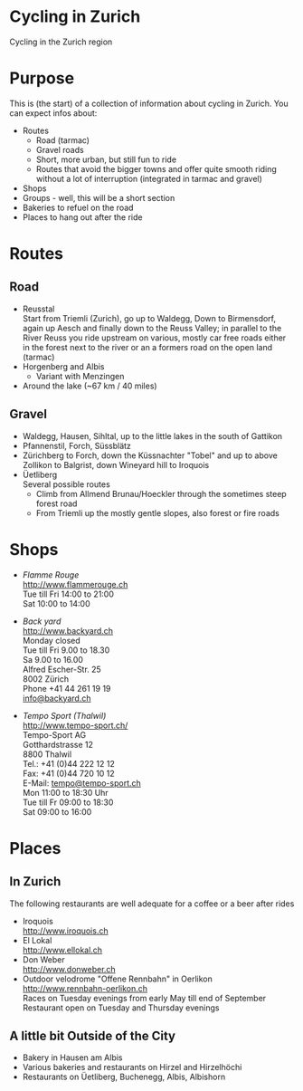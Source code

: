 Cycling in Zurich
=========

Cycling in the Zurich region

Purpose
=======
This is (the start) of a collection of information about cycling in Zurich. You can expect infos about:
- Routes
  - Road (tarmac)
  - Gravel roads
  - Short, more urban, but still fun to ride
  - Routes that avoid the bigger towns and offer quite smooth riding without a lot of interruption (integrated in tarmac and gravel)
- Shops
- Groups - well, this will be a short section
- Bakeries to refuel on the road
- Places to hang out after the ride


Routes
======
Road
----
- Reusstal  
Start from Triemli (Zurich), go up to Waldegg, Down to Birmensdorf,
again up Aesch and finally down to the Reuss Valley; in parallel to
the River Reuss you ride upstream on various, mostly car free roads
either in the forest next to the river or an a formers road on the
open land (tarmac)
- Horgenberg and Albis
  - Variant with Menzingen
- Around the lake (~67 km / 40 miles)

Gravel
------
- Waldegg, Hausen, Sihltal, up to the little lakes in the south of Gattikon
- Pfannenstil, Forch, Süssblätz
- Zürichberg to Forch, down the Küssnachter "Tobel" and up to above Zollikon to Balgrist, down Wineyard hill to Iroquois
- Üetliberg  
Several possible routes
  - Climb from Allmend Brunau/Hoeckler through the sometimes steep forest road
  - From Triemli up the mostly gentle slopes, also forest or fire roads

Shops
=====
- *Flamme Rouge*   
http://www.flammerouge.ch  
Tue till Fri 14:00 to 21:00  
Sat 10:00 to 14:00  

- *Back yard*   
http://www.backyard.ch  
Monday closed  
Tue till Fri 9.00 to 18.30   
Sa 9.00 to 16.00   
Alfred Escher-Str. 25   
8002 Zürich   
Phone +41 44 261 19 19   
info@backyard.ch

- *Tempo Sport (Thalwil)*  
http://www.tempo-sport.ch/  
Tempo-Sport AG                  
Gotthardstrasse 12              
8800 Thalwil                    
Tel.: +41 (0)44 222 12 12       
Fax: +41 (0)44 720 10 12        
E-Mail: tempo@tempo-sport.ch    
Mon 11:00 to 18:30 Uhr      
Tue till Fr 09:00 to 18:30   
Sat   09:00 to 16:00    


Places
======
In Zurich
---------
The following restaurants are well adequate for a coffee or a beer
after rides
- Iroquois  
http://www.iroquois.ch  
- El Lokal  
http://www.ellokal.ch
- Don Weber  
http://www.donweber.ch
- Outdoor velodrome "Offene Rennbahn" in Oerlikon  
http://www.rennbahn-oerlikon.ch  
Races on Tuesday evenings from early May till end of September  
Restaurant open on Tuesday and Thursday evenings

A little bit Outside of the City
--------------------------------
- Bakery in Hausen am Albis
- Various bakeries and restaurants on Hirzel and Hirzelhöchi
- Restaurants on Üetliberg, Buchenegg, Albis, Albishorn
